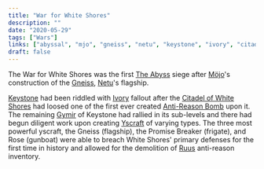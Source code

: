 ```yaml
---
title: "War for White Shores"
description: ""
date: "2020-05-29"
tags: ["Wars"]
links: ["abyssal", "mjo", "gneiss", "netu", "keystone", "ivory", "citadel-of-white-shores", "anti-reason-bombs", "gymir", "yscraft", "ruusic"]
draft: false
---
```


The War for White Shores was the first [The Abyss](/notes/abyssal/) siege after [Möjo](/notes/mjo/)'s construction of the [Gneiss](/notes/gneiss/), [Netu](/notes/netu/)'s flagship.

[Keystone](/notes/keystone/) had been riddled with [Ivory](/notes/ivory/) fallout after the [Citadel of White Shores](/notes/citadel-of-white-shores/) had loosed one of the first ever created [Anti-Reason Bomb](/notes/anti-reason-bombs/) upon it.  The remaining [Gymir](/notes/gymir/) of Keystone had rallied in its sub-levels and there had begun diligent work upon creating [Yscraft](/notes/yscraft/) of varying types.  The three most powerful yscraft, the Gneiss (flagship), the Promise Breaker (frigate), and Rose (gunboat) were able to breach White Shores' primary defenses for the first time in history and allowed for the demolition of [Ruus](/notes/ruusic/) anti-reason inventory.
